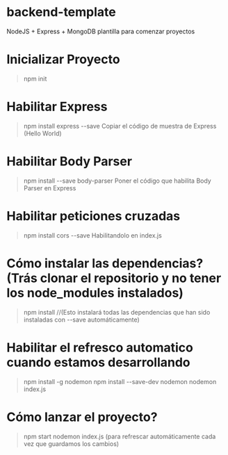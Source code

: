 # backend-template
NodeJS + Express + MongoDB plantilla para comenzar proyectos

# Inicializar Proyecto
> npm init

# Habilitar Express

> npm install express --save
> Copiar el código de muestra de Express (Hello World)

# Habilitar Body Parser
> npm install --save body-parser
> Poner el código que habilita Body Parser en Express

# Habilitar peticiones cruzadas
> npm install cors --save
> Habilitandolo en index.js

# Cómo instalar las dependencias? (Trás clonar el repositorio y no tener los node_modules instalados)
> npm install //(Esto instalará todas las dependencias que han sido instaladas con --save automáticamente)

# Habilitar el refresco automatico cuando estamos desarrollando

> npm install -g nodemon
> npm install --save-dev nodemon
> nodemon index.js

# Cómo lanzar el proyecto?

> npm start
> nodemon index.js (para refrescar automáticamente cada vez que guardamos los cambios)